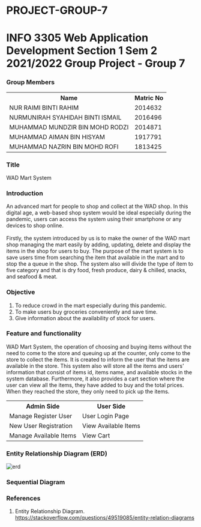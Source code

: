 # PROJECT-GROUP-7
# INFO 3305 Web Application Development Section 1 Sem 2 2021/2022 Group Project - Group 7

<h3> Group Members</h3>
<table>
    <tr>
    <th>Name</th>
    <th>Matric No</th>
    </tr>
    <tr>
        <td>NUR RAIMI BINTI RAHIM</td>
        <td>2014632</td>
    </tr>
       <tr>
        <td>NURMUNIRAH SYAHIDAH BINTI ISMAIL</td>
        <td>2016496</td>
    </tr>
       <tr>
        <td>MUHAMMAD MUNDZIR BIN MOHD RODZI</td>
        <td>2014871</td>
    </tr>
       <tr>
        <td>MUHAMMAD AIMAN BIN HISYAM</td>
        <td>1917791</td>
    </tr>
       <tr>
        <td>MUHAMMAD NAZRIN BIN MOHD ROFI</td>
        <td>1813425</td>
    </tr>

   
</table>

<h3>Title</h3>

WAD Mart System

<h3> Introduction </h3>

An advanced mart for people to shop and collect at the WAD shop. In this digital age, a web-based shop system would be ideal especially during the pandemic, users can access the system using their smartphone or any devices to shop online. <br></br>
Firstly, the system introduced by us is to make the owner of the WAD mart shop managing the mart easily by adding, updating, delete and display the items in the shop for users to buy. The purpose of the mart system is to save users time from searching the item that available in the mart and to stop the a queue in the shop. The system also will divide the type of item to five category and that is dry food, fresh produce, dairy & chilled, snacks, and seafood & meat. 

<h3> Objective</h3>

<ol>
  <li>To reduce crowd in the mart especially during this pandemic.</li>
  <li>To make users buy groceries conveniently and save time.</li>
  <li>Give information about the availability of stock for users.</li>
</ol>

<h3>Feature and functionality</h3>

WAD Mart System, the operation of choosing and buying items without the need to come to the store and queuing up at the counter, only come to the store to collect the items. It is created to inform the user that the items are available in the store. This system also will store all the items and users’ information that consist of items id, items name, and available stocks in the system database. Furthermore, it also provides a cart section where the user can view all the items, they have added to buy and the total prices. When they reached the store, they only need to pick up the items.

<table>
    <tr>
        <th>Admin Side</th>
        <th>User Side</th>
    </tr>
    <tr>
        <td>Manage Register User</td>
        <td>User Login Page</td>
    </tr>
    <tr>
        <td>New User Registration</td>
        <td>View Available Items</td>
    </tr>
    <tr>
        <td>Manage Available Items</td>
        <td>View Cart</td>
    </tr>
</table>

<h3>Entity Relationship Diagram (ERD)</h3>

![erd](https://user-images.githubusercontent.com/95870144/171477522-b66f4f26-6a90-43e3-a740-cde0f706c15e.jpg)


<h3>Sequential Diagram</h3>


<h3>References</h3>

1. Entity Relationship Diagram.
https://stackoverflow.com/questions/49519085/entity-relation-diagrams



